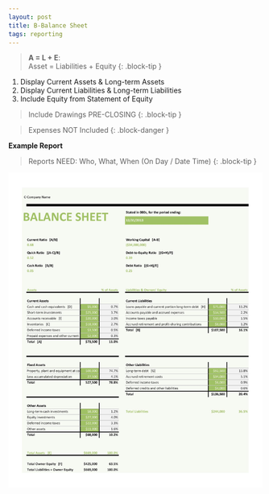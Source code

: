 ```yaml
---
layout: post
title: B-Balance Sheet
tags: reporting
---
```


> **A = L + E**:<br>
> Asset = Liabilities + Equity
{: .block-tip }

1. Display Current Assets & Long-term Assets  
2. Display Current Liabilities & Long-term Liabilities   
3. Include Equity from Statement of Equity  

> Include Drawings PRE-CLOSING
{: .block-tip }

> Expenses NOT Included
{: .block-danger }

**Example Report**

> Reports NEED: Who, What, When (On Day / Date Time)
{: .block-tip }

![](/assets/misc/Balance-Sheet-Template-03.jpg)
